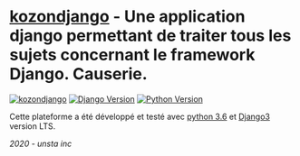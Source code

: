 # [kozondjango](https://github.com/flavien-hugs/kozondjango.git) - Une application django permettant de traiter tous les sujets concernant le framework Django. Causerie.

[![kozondjango](https://img.shields.io/badge/kozondjango-V0.0.1-informational.svg)](https://kozondjango.herokuapp.com/)
[![Django Version](https://img.shields.io/badge/Django-Version3-success.svg)](http://www.djangoproject.com)
[![Python Version](https://img.shields.io/badge/Python-3.6-brightgreen.svg)](https://www.python.com)


Cette plateforme a été développé et testé avec [python 3.6](https://www.python.org)
et [Django3](https://www.djangoproject.com) version LTS.

*2020 - unsta inc*
